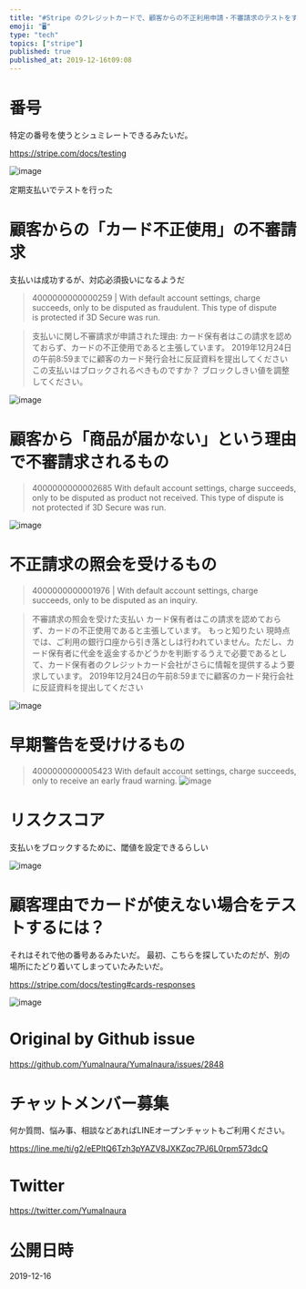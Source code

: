 ```yaml
---
title: "#Stripe のクレジットカードで、顧客からの不正利用申請・不審請求のテストをするためのカード番号四種類"
emoji: "🖥"
type: "tech"
topics: ["stripe"]
published: true
published_at: 2019-12-16t09:08
---
```


# 番号

特定の番号を使うとシュミレートできるみたいだ。

https://stripe.com/docs/testing

![image](https://user-images.githubusercontent.com/13635059/70855500-09f14a00-1f0f-11ea-8c0c-7bbd7f6b70f2.png)

定期支払いでテストを行った

# 顧客からの「カード不正使用」の不審請求

支払いは成功するが、対応必須扱いになるようだ

>4000000000000259 | With default account settings, charge succeeds, only to be disputed as fraudulent. This type of dispute is protected if 3D Secure was run.


>支払いに関し不審請求が申請された理由:
>カード保有者はこの請求を認めておらず、カードの不正使用であると主張しています。
>2019年12月24日の午前8:59までに顧客のカード発行会社に反証資料を提出してください
>この支払いはブロックされるべきものですか？
>ブロックしきい値を調整してください。


![image](https://user-images.githubusercontent.com/13635059/70855498-01990f00-1f0f-11ea-97db-8aece839d033.png)

# 顧客から「商品が届かない」という理由で不審請求されるもの


>4000000000002685
>With default account settings, charge succeeds, only to be disputed as product not received. This type of dispute is not protected if 3D Secure was run.

![image](https://user-images.githubusercontent.com/13635059/70855728-f5af4c00-1f12-11ea-90be-c267f60116bb.png)

# 不正請求の照会を受けるもの 

>4000000000001976 | With default account settings, charge succeeds, only to be disputed as an inquiry.


>不審請求の照会を受けた支払い
>カード保有者はこの請求を認めておらず、カードの不正使用であると主張しています。
もっと知りたい
>現時点では、ご利用の銀行口座から引き落としは行われていません。ただし、カード保有者に代金を返金するかどうかを判断するうえで必要であるとして、カード保有者のクレジットカード会社がさらに情報を提供するよう要求しています。
>2019年12月24日の午前8:59までに顧客のカード発行会社に反証資料を提出してください


![image](https://user-images.githubusercontent.com/13635059/70855777-d369fe00-1f13-11ea-9ebe-b278a300d972.png)

# 早期警告を受けけるもの

>4000000000005423 
>With default account settings, charge succeeds, only to receive an early fraud warning.
![image](https://user-images.githubusercontent.com/13635059/70855740-27c0ae00-1f13-11ea-81d9-3e9d0dc45d3a.png)



# リスクスコア

支払いをブロックするために、閾値を設定できるらしい


![image](https://user-images.githubusercontent.com/13635059/70855524-7ec48400-1f0f-11ea-893b-0825b363db57.png)


# 顧客理由でカードが使えない場合をテストするには？

それはそれで他の番号あるみたいだ。
最初、こちらを探していたのだが、別の場所にたどり着いてしまっていたみたいだ。

https://stripe.com/docs/testing#cards-responses

![image](https://user-images.githubusercontent.com/13635059/70855831-baae1800-1f14-11ea-9909-5f4f04737e58.png)


# Original by Github issue

https://github.com/YumaInaura/YumaInaura/issues/2848








<!-- Update From Qiita API -->

# チャットメンバー募集


何か質問、悩み事、相談などあればLINEオープンチャットもご利用ください。

https://line.me/ti/g2/eEPltQ6Tzh3pYAZV8JXKZqc7PJ6L0rpm573dcQ





# Twitter


https://twitter.com/YumaInaura


<!-- Update From Qiita API -->



# 公開日時

2019-12-16
